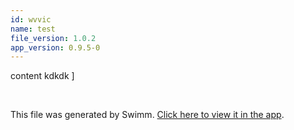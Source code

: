 ```yaml
---
id: wvvic
name: test
file_version: 1.0.2
app_version: 0.9.5-0
---
```


content kdkdk \]





<br/>

This file was generated by Swimm. [Click here to view it in the app](http://localhost:5001/repos/Z2l0aHViJTNBJTNBbW9kLXByb2dyZXNzaW9uLXN5c3RlbSUzQSUzQW1hb3pTd2ltbQ==/docs/wvvic).
